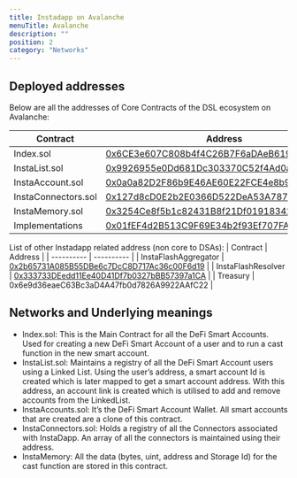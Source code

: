 ```yaml
---
title: Instadapp on Avalanche
menuTitle: Avalanche
description: ""
position: 2
category: "Networks"
---
```


## Deployed addresses

Below are all the addresses of Core Contracts of the DSL ecosystem on Avalanche:

| Contract | Address |
| ---------- | ---------- |
| Index.sol | [0x6CE3e607C808b4f4C26B7F6aDAeB619e49CAbb25](https://cchain.explorer.avax.network/address/0x6CE3e607C808b4f4C26B7F6aDAeB619e49CAbb25/contracts) |
| InstaList.sol | [0x9926955e0Dd681Dc303370C52f4Ad0a4dd061687](https://cchain.explorer.avax.network/address/0x9926955e0Dd681Dc303370C52f4Ad0a4dd061687/contracts) |
| InstaAccount.sol | [0x0a0a82D2F86b9E46AE60E22FCE4e8b916F858Ddc](https://cchain.explorer.avax.network/address/0x0a0a82D2F86b9E46AE60E22FCE4e8b916F858Ddc/contracts) |
| InstaConnectors.sol | [0x127d8cD0E2b2E0366D522DeA53A787bfE9002C14](https://cchain.explorer.avax.network/address/0x127d8cD0E2b2E0366D522DeA53A787bfE9002C14/contracts) |
| InstaMemory.sol | [0x3254Ce8f5b1c82431B8f21Df01918342215825C2](https://cchain.explorer.avax.network/address/0x3254Ce8f5b1c82431B8f21Df01918342215825C2/contracts) |
| Implementations | [0x01fEF4d2B513C9F69E34b2f93Ef707FA9Ff60109](https://cchain.explorer.avax.network/address/0x01fEF4d2B513C9F69E34b2f93Ef707FA9Ff60109/contracts) |

List of other Instadapp related address (non core to DSAs):
| Contract | Address |
| ---------- | ---------- | 
| InstaFlashAggregator | [0x2b65731A085B55DBe6c7DcC8D717Ac36c00F6d19](https://snowtrace.io/address/0x2b65731A085B55DBe6c7DcC8D717Ac36c00F6d19#code) |
| InstaFlashResolver | [0x333733DEedd11Ee40D41Df7b0327bBB57397a1CA](https://snowtrace.io/address/0x333733DEedd11Ee40D41Df7b0327bBB57397a1CA#code) |
| Treasury | 0x6e9d36eaeC63Bc3aD4A47fb0d7826A9922AAfC22 |

## Networks and Underlying meanings

- Index.sol: This is the Main Contract for all the DeFi Smart Accounts. Used for creating a new DeFi Smart Account of a user and to run a cast function in the new smart account.
- InstaList.sol: Maintains a registry of all the DeFi Smart Account users using a Linked List. Using the user’s address, a smart account Id is created which is later mapped to get a smart account address. With this address, an account link is created which is utilised to add and remove accounts from the LinkedList.
- InstaAccounts.sol: It’s the DeFi Smart Account Wallet. All smart accounts that are created are a clone of this contract.
- InstaConnectors.sol: Holds a registry of all the Connectors associated with InstaDapp. An array of all the connectors is maintained using their address.
- InstaMemory: All the data (bytes, uint, address and Storage Id) for the cast function are stored in this contract.

